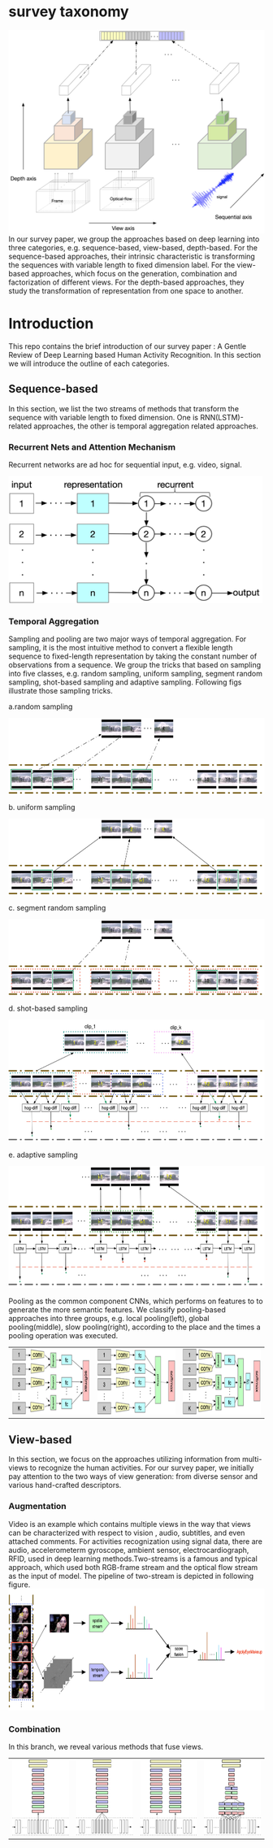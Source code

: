 # survey taxonomy
<img src="https://github.com/Ontheway361/Human-Activity-Recognition/blob/master/assets/taxonomy.jpg" width="600" height="400" alt="首页"/>
In our survey paper, we group the approaches based on deep learning into three categories, e.g. sequence-based, view-based, depth-based. For the sequence-based approaches, their intrinsic characteristic is transforming the sequences with variable length to fixed dimension label. For the view-based approaches, which focus on the generation, combination and factorization of different views. For the depth-based approaches, they study the transformation of representation from one space to another.

# Introduction
This repo contains the brief introduction of our survey paper : A Gentle Review of Deep Learning based Human Activity Recognition. In this section we will introduce the outline of each categories.

## Sequence-based
In this section, we list the two streams of methods that transform the sequence with variable length to fixed dimension. One is RNN(LSTM)-related approaches, the other is temporal aggregation related approaches.

### Recurrent Nets and Attention Mechanism
Recurrent networks are ad hoc for sequential input, e.g. video, signal.
<p><img src="assets/sequential/fig7-rnn.jpg" width="500" height="250" alt="首页"/></p>

### Temporal Aggregation
Sampling and pooling are two major ways of temporal aggregation.
For sampling, it is the most intuitive method to convert a flexible length sequence to fixed-length representation by taking the constant number of observations from a sequence. We group the tricks that based on sampling into five classes, e.g. random sampling, uniform sampling, segment random sampling, shot-based sampling and adaptive sampling. Following figs illustrate those sampling tricks.
<p>a.random sampling</p>
<img src="assets/sequential/fig8a-random.jpg" width="600" height="150" alt="首页"/>

<p>b. uniform sampling</p>
<img src="assets/sequential/fig8b-uniform.jpg" width="600" height="150" alt="首页"/>

<p>c. segment random sampling</p>
<img src="assets/sequential/fig8c-segment.jpg" width="600" height="150" alt="首页"/>

<p>d. shot-based sampling</p>
<img src="assets/sequential/fig8e-shot_based.jpg" width="600" height="240" alt="首页"/>

<p>e. adaptive sampling</p>
<img src="assets/sequential/fig8d-adaptive.jpg" width="600" height="240" alt="首页"/>

Pooling as the common component CNNs, which performs on features to to generate the more semantic features. We classify pooling-based approaches into three groups, e.g. local pooling(left), global pooling(middle), slow pooling(right), according to the place and the times a pooling operation was executed.
<table style="border:0px">
   <tr>
       <td><img src="assets/sequential/fig10a-local_pooling.jpg" width="250" height="130" frame=void rules=none></td>
       <td><img src="assets/sequential/fig10b-global_pooling.jpg" width="250" height="130" frame=void rules=none></td>
       <td><img src="assets/sequential/fig10c-slow_pooling.jpg" width="250" height="130" frame=void rules=none></td>
</table>

## View-based
In this section, we focus on the approaches utilizing information from multi-views to recognize the human activities. For our survey paper, we initially pay attention to the two ways of view generation: from diverse sensor and various hand-crafted descriptors.

### Augmentation
Video is an example which contains multiple views in the way that views can be  characterized with respect to vision , audio, subtitles, and even attached comments. For activities recognization using signal data, there are audio, accelerometerm gyroscope, ambient sensor, electrocardiograph, RFID, used in deep learning methods.Two-streams is a famous and typical approach, which used both RGB-frame stream and the optical flow stream as the input of model. The pipeline of two-stream is depicted in following figure.
<img src="assets/view/fig12-two-stream.jpg" width="600" height="240" alt="首页"/>

### Combination
In this branch, we reveal various methods that fuse views.
<table style="border:0px">
   <tr>
       <td><img src="assets/view/combination/fig14a-single.jpg" width="150" height="150" frame=void rules=none></td>
       <td><img src="assets/view/combination/fig14b-early_fusion.jpg" width="150" height="150" frame=void rules=none></td>
       <td><img src="assets/view/combination/fig14c-late_fusion.jpg" width="150" height="150" frame=void rules=none></td>
       <td><img src="assets/view/combination/fig14d-slow_fusion.jpg" width="150" height="150" frame=void rules=none></td>
</table>
